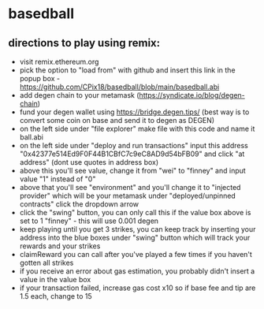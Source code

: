 # basedball

## directions to play using remix:
- visit remix.ethereum.org
- pick the option to "load from" with github and insert this link in the popup box - https://github.com/CPix18/basedball/blob/main/basedball.abi
- add degen chain to your metamask (https://syndicate.io/blog/degen-chain)
- fund your degen wallet using https://bridge.degen.tips/ (best way is to convert some coin on base and send it to degen as DEGEN)
- on the left side under "file explorer" make file with this code and name it ball.abi
- on the left side under "deploy and run transactions" input this address "0x42377e514Ed9F0F44B1CBfC7c9eC8AD9d54bFB09" and click "at address" (dont use quotes in address box)
- above this you'll see value, change it from "wei" to "finney" and input value "1" instead of "0"
- above that you'll see "environment" and you'll change it to "injected provider" which will be your metamask
under "deployed/unpinned contracts" click the dropdown arrow 
- click the "swing" button, you can only call this if the value box above is set to 1 "finney" - this will use 0.001 degen
- keep playing until you get 3 strikes, you can keep track by inserting your address into the blue boxes under "swing" button which will track your rewards and your strikes
- claimReward you can call after you've played a few times if you haven't gotten all strikes
- if you receive an error about gas estimation, you probably didn't insert a value in the value box
- if your transaction failed, increase gas cost x10 so if base fee and tip are 1.5 each, change to 15
